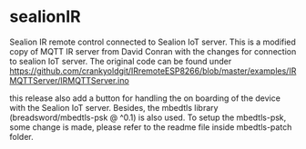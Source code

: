 # sealionIR
Sealion IR remote control connected to Sealion IoT server. This is a modified copy of MQTT IR server from David Conran with the changes for connection to sealion IoT server. The original code can be found under https://github.com/crankyoldgit/IRremoteESP8266/blob/master/examples/IRMQTTServer/IRMQTTServer.ino


this release also add a button for handling the on boarding of the device with the Sealion IoT server. Besides, the mbedtls library (breadsword/mbedtls-psk @ ^0.1) is also used. To setup the mbedtls-psk, some change is made, please refer to the readme file inside mbedtls-patch folder.

